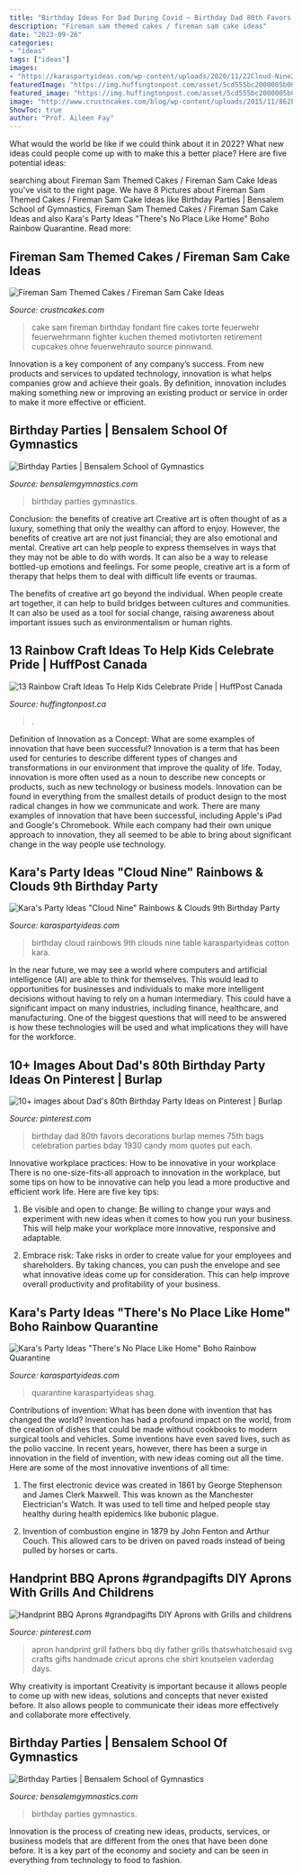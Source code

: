 ```yaml
---
title: "Birthday Ideas For Dad During Covid ~ Birthday Dad 80th Favors Decorations Burlap Memes 75th Bags Celebration Parties Bday 1930 Candy Mom Quotes Put Each"
description: "Fireman sam themed cakes / fireman sam cake ideas"
date: "2023-09-26"
categories:
- "ideas"
tags: ["ideas"]
images:
- "https://karaspartyideas.com/wp-content/uploads/2020/11/22Cloud-Nine22-Rainbows-Clouds-9th-Birthday-Party-via-Karas-Party-Ideas-KarasPartyIdeas.com7_.jpg"
featuredImage: "https://img.huffingtonpost.com/asset/5cd555bc2000005b009707f5.jpeg?ops=1778_1000"
featured_image: "https://img.huffingtonpost.com/asset/5cd555bc2000005b009707f5.jpeg?ops=1778_1000"
image: "http://www.crustncakes.com/blog/wp-content/uploads/2015/11/862b14a17af3b3427a2d0ff6789bae47.jpg"
ShowToc: true
author: "Prof. Aileen Fay"
---
```



What would the world be like if we could think about it in 2022? What new ideas could people come up with to make this a better place? Here are five potential ideas:

	

		
searching about Fireman Sam Themed Cakes / Fireman Sam Cake Ideas you've visit to the right page. We have 8 Pictures about Fireman Sam Themed Cakes / Fireman Sam Cake Ideas like Birthday Parties | Bensalem School of Gymnastics, Fireman Sam Themed Cakes / Fireman Sam Cake Ideas and also Kara&#039;s Party Ideas &quot;There&#039;s No Place Like Home&quot; Boho Rainbow Quarantine. Read more:
		
    
## Fireman Sam Themed Cakes / Fireman Sam Cake Ideas

<img loading=lazy src="http://www.crustncakes.com/blog/wp-content/uploads/2015/11/862b14a17af3b3427a2d0ff6789bae47.jpg" onerror="this.onerror=null;this.src='https://tse1.mm.bing.net/th?id=OIP.ELXspEJ9FbLpeEIIKiG14gHaJ3&amp;pid=15.1';" alt="Fireman Sam Themed Cakes / Fireman Sam Cake Ideas">

_Source: crustncakes.com_

>cake sam fireman birthday fondant fire cakes torte feuerwehr feuerwehrmann fighter kuchen themed motivtorten retirement cupcakes ohne feuerwehrauto source pinnwand. 

	

Innovation is a key component of any company’s success. From new products and services to updated technology, innovation is what helps companies grow and achieve their goals. By definition, innovation includes making something new or improving an existing product or service in order to make it more effective or efficient.

    
## Birthday Parties | Bensalem School Of Gymnastics

<img loading=lazy src="http://bensalemgymnastics.com/wp-content/uploads/2016/02/party-pic.jpg" onerror="this.onerror=null;this.src='https://tse3.mm.bing.net/th?id=OIP.RAjgYnI0xSLWBM0xjEC50wHaJ4&amp;pid=15.1';" alt="Birthday Parties | Bensalem School of Gymnastics">

_Source: bensalemgymnastics.com_

>birthday parties gymnastics. 

	

Conclusion: the benefits of creative art
Creative art is often thought of as a luxury, something that only the wealthy can afford to enjoy. However, the benefits of creative art are not just financial; they are also emotional and mental.
Creative art can help people to express themselves in ways that they may not be able to do with words. It can also be a way to release bottled-up emotions and feelings. For some people, creative art is a form of therapy that helps them to deal with difficult life events or traumas.

The benefits of creative art go beyond the individual. When people create art together, it can help to build bridges between cultures and communities. It can also be used as a tool for social change, raising awareness about important issues such as environmentalism or human rights.

    
## 13 Rainbow Craft Ideas To Help Kids Celebrate Pride | HuffPost Canada

<img loading=lazy src="https://img.huffingtonpost.com/asset/5cd555bc2000005b009707f5.jpeg?ops=1778_1000" onerror="this.onerror=null;this.src='https://tse1.mm.bing.net/th?id=OIP.2kteYfNvUYBa4-Oz1w8zYgHaEK&amp;pid=15.1';" alt="13 Rainbow Craft Ideas To Help Kids Celebrate Pride | HuffPost Canada">

_Source: huffingtonpost.ca_

>. 

	

Definition of Innovation as a Concept: What are some examples of innovation that have been successful?
Innovation is a term that has been used for centuries to describe different types of changes and transformations in our environment that improve the quality of life. Today, innovation is more often used as a noun to describe new concepts or products, such as new technology or business models. Innovation can be found in everything from the smallest details of product design to the most radical changes in how we communicate and work.
There are many examples of innovation that have been successful, including Apple's iPad and Google's Chromebook. While each company had their own unique approach to innovation, they all seemed to be able to bring about significant change in the way people use technology.

    
## Kara&#039;s Party Ideas &quot;Cloud Nine&quot; Rainbows &amp; Clouds 9th Birthday Party

<img loading=lazy src="https://karaspartyideas.com/wp-content/uploads/2020/11/22Cloud-Nine22-Rainbows-Clouds-9th-Birthday-Party-via-Karas-Party-Ideas-KarasPartyIdeas.com7_.jpg" onerror="this.onerror=null;this.src='https://tse3.mm.bing.net/th?id=OIP.fQ0yd5qelZPKFJ1nxkTpkgHaFk&amp;pid=15.1';" alt="Kara&#039;s Party Ideas &quot;Cloud Nine&quot; Rainbows &amp; Clouds 9th Birthday Party">

_Source: karaspartyideas.com_

>birthday cloud rainbows 9th clouds nine table karaspartyideas cotton kara. 

	

In the near future, we may see a world where computers and artificial intelligence (AI) are able to think for themselves. This would lead to opportunities for businesses and individuals to make more intelligent decisions without having to rely on a human intermediary. This could have a significant impact on many industries, including finance, healthcare, and manufacturing. One of the biggest questions that will need to be answered is how these technologies will be used and what implications they will have for the workforce.

    
## 10+ Images About Dad&#039;s 80th Birthday Party Ideas On Pinterest | Burlap

<img loading=lazy src="https://s-media-cache-ak0.pinimg.com/736x/ce/46/55/ce4655fbefb727712e6b759ded8423f6.jpg" onerror="this.onerror=null;this.src='https://tse1.mm.bing.net/th?id=OIP.nxopYtYtkAM9QXezMWTPSwHaLH&amp;pid=15.1';" alt="10+ images about Dad&#039;s 80th Birthday Party Ideas on Pinterest | Burlap">

_Source: pinterest.com_

>birthday dad 80th favors decorations burlap memes 75th bags celebration parties bday 1930 candy mom quotes put each. 

	

Innovative workplace practices: How to be innovative in your workplace
There is no one-size-fits-all approach to innovation in the workplace, but some tips on how to be innovative can help you lead a more productive and efficient work life. Here are five key tips:
1. Be visible and open to change: Be willing to change your ways and experiment with new ideas when it comes to how you run your business. This will help make your workplace more innovative, responsive and adaptable.

2. Embrace risk: Take risks in order to create value for your employees and shareholders. By taking chances, you can push the envelope and see what innovative ideas come up for consideration. This can help improve overall productivity and profitability of your business.


    
## Kara&#039;s Party Ideas &quot;There&#039;s No Place Like Home&quot; Boho Rainbow Quarantine

<img loading=lazy src="https://karaspartyideas.com/wp-content/uploads/2020/05/22Theres-No-Place-Like-Home22-Boho-Rainbow-Quarantine-Party-via-Karas-Party-Ideas-KarasPartyIdeas.com2_.jpg" onerror="this.onerror=null;this.src='https://tse2.mm.bing.net/th?id=OIP.hcSzaTkJBdmdhl8mlkIiXwHaLG&amp;pid=15.1';" alt="Kara&#039;s Party Ideas &quot;There&#039;s No Place Like Home&quot; Boho Rainbow Quarantine">

_Source: karaspartyideas.com_

>quarantine karaspartyideas shag. 

	

Contributions of invention: What has been done with invention that has changed the world?
Invention has had a profound impact on the world, from the creation of dishes that could be made without cookbooks to modern surgical tools and vehicles. Some inventions have even saved lives, such as the polio vaccine. In recent years, however, there has been a surge in innovation in the field of invention, with new ideas coming out all the time. Here are some of the most innovative inventions of all time:
1) The first electronic device was created in 1861 by George Stephenson and James Clerk Maxwell. This was known as the Manchester Electrician's Watch. It was used to tell time and helped people stay healthy during health epidemics like bubonic plague.

2) Invention of combustion engine in 1879 by John Fenton and Arthur Couch. This allowed cars to be driven on paved roads instead of being pulled by horses or carts.

    
## Handprint BBQ Aprons #grandpagifts DIY Aprons With Grills And Childrens

<img loading=lazy src="https://i.pinimg.com/736x/4b/65/18/4b6518212c91ec23060005fccc0b93ee.jpg" onerror="this.onerror=null;this.src='https://tse3.mm.bing.net/th?id=OIP.HMoE8Y-APjBqcF8PU71gogHaLH&amp;pid=15.1';" alt="Handprint BBQ Aprons #grandpagifts DIY Aprons with Grills and childrens">

_Source: pinterest.com_

>apron handprint grill fathers bbq diy father grills thatswhatchesaid svg crafts gifts handmade cricut aprons che shirt knutselen vaderdag days. 

	

Why creativity is important
Creativity is important because it allows people to come up with new ideas, solutions and concepts that never existed before. It also allows people to communicate their ideas more effectively and collaborate more effectively.

    
## Birthday Parties | Bensalem School Of Gymnastics

<img loading=lazy src="http://bensalemgymnastics.com/wp-content/uploads/2016/02/party-pic-768x1024.jpg" onerror="this.onerror=null;this.src='https://tse1.mm.bing.net/th?id=OIP.78jEEJc40tmAieCfDRrpBQHaJ4&amp;pid=15.1';" alt="Birthday Parties | Bensalem School of Gymnastics">

_Source: bensalemgymnastics.com_

>birthday parties gymnastics. 

	

Innovation is the process of creating new ideas, products, services, or business models that are different from the ones that have been done before. It is a key part of the economy and society and can be seen in everything from technology to food to fashion.

